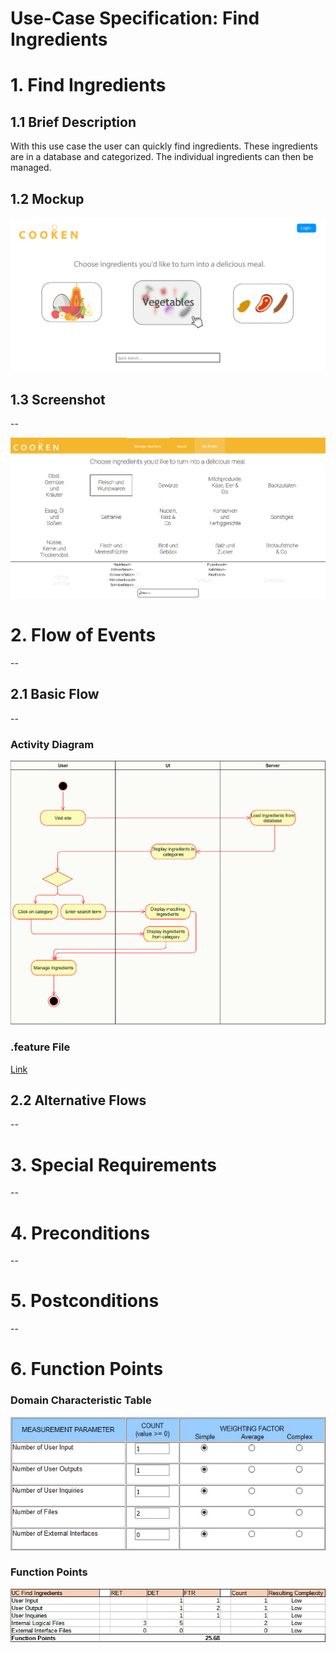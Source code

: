 # Use-Case Specification: Find Ingredients

# 1. Find Ingredients

## 1.1 Brief Description

With this use case the user can quickly find ingredients. These ingredients are in a database and categorized. The individual ingredients can then be managed.

## 1.2 Mockup
![Find Ingredients](mockup.png)

## 1.3 Screenshot
--

![Find Ingredients](screenshot.PNG)

# 2. Flow of Events
--

## 2.1 Basic Flow
--

### Activity Diagram
![activity-diagram](activity-diagram.jpg)

### .feature File

[Link](../../features/find_ingredients.feature)

## 2.2 Alternative Flows
--

# 3. Special Requirements
--

# 4. Preconditions
--

# 5. Postconditions
--

# 6. Function Points

### Domain Characteristic Table

![domain_characteristic_table](domain_characteristic_table.jpg)

### Function Points

![function_points](function_points.jpg)
